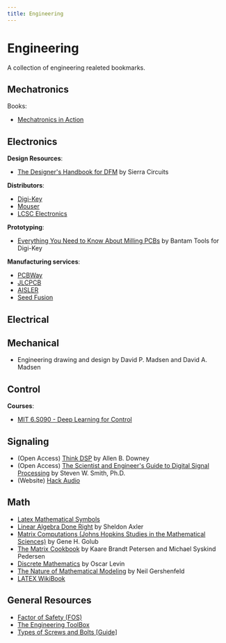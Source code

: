 ```yaml
---
title: Engineering
---
```


# Engineering

A collection of engineering realeted bookmarks.

## Mechatronics

Books:
- [Mechatronics in Action](https://link.springer.com/chapter/10.1007/978-1-84996-080-9_4)

## Electronics

**Design Resources**:
- [The Designer's Handbook for DFM](https://pages.protoexpress.com/dfm-handbook.html) by Sierra Circuits

**Distributors**:
- [Digi-Key](https://www.digikey.de/)
- [Mouser](https://www.mouser.de/)
- [LCSC Electronics](https://www.lcsc.com/)

**Prototyping**:
- [Everything You Need to Know About Milling PCBs](https://www.digikey.de/en/maker/projects/everything-you-need-to-know-about-milling-pcbs/9b7575e4ee6e4109aa32c3ccd4d5605b) by Bantam Tools for Digi-Key

**Manufacturing services**:
- [PCBWay](https://www.pcbway.com/)
- [JLCPCB](https://jlcpcb.com/)
- [AISLER](https://aisler.net/)
- [Seed Fusion](https://www.seeedstudio.com/fusion.html)

## Electrical

## Mechanical

- Engineering drawing and design by David P. Madsen and David A. Madsen

## Control

**Courses**:
- [MIT 6.S090 - Deep Learning for Control](https://pulkitag.github.io/rlbootcamp-iap/schedule.html)

## Signaling

- (Open Access) [Think DSP](https://greenteapress.com/wp/think-dsp/) by Allen B. Downey
- (Open Access) [The Scientist and Engineer's Guide to Digital Signal Processing](http://www.dspguide.com/pdfbook.htm) by Steven W. Smith, Ph.D.
- (Website) [Hack Audio](https://www.hackaudio.com/)

## Math

- [Latex Mathematical Symbols](https://www.caam.rice.edu/~heinken/latex/symbols.pdf)
- [Linear Algebra Done Right](https://linear.axler.net/) by Sheldon Axler
- [Matrix Computations (Johns Hopkins Studies in the Mathematical Sciences)](https://www.amazon.de/-/en/Gene-H-Golub/dp/1421407949) by Gene H. Golub
- [The Matrix Cookbook](https://math.uwaterloo.ca/~hwolkowi/matrixcookbook.pdf) by Kaare Brandt Petersen and Michael Syskind Pedersen
- [Discrete Mathematics](https://discrete.openmathbooks.org/dmoi3.html) by Oscar Levin
- [The Nature of Mathematical Modeling](https://fab.cba.mit.edu/classes/864.20/index.html) by Neil Gershenfeld
- [LATEX WikiBook](https://en.wikibooks.org/wiki/LaTeX)

## General Resources

- [Factor of Safety (FOS)](https://www.engineeringtoolbox.com/factors-safety-fos-d_1624.html)
- [The Engineering ToolBox](https://www.engineeringtoolbox.com/)
- [Types of Screws and Bolts [Guide]](https://www.dailyinfographic.com/types-of-screws-and-bolts-guide)
